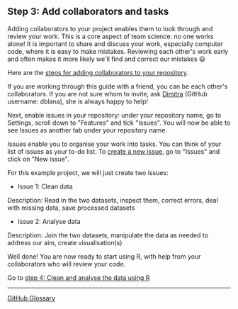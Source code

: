 ## Step 3: Add collaborators and tasks

Adding collaborators to your project enables them to look through and review your work. This is a core aspect of team science: no one works alone! It is important to share and discuss your work, especially computer code, where it is easy to make mistakes. Reviewing each other's work early and often makes it more likely we'll find and correct our mistakes :smiley:

Here are the [steps for adding collaborators to your repository](https://docs.github.com/en/account-and-profile/setting-up-and-managing-your-github-user-account/managing-access-to-your-personal-repositories/inviting-collaborators-to-a-personal-repository).

If you are working through this guide with a friend, you can be each other's collaborators. If you are not sure whom to invite, ask [Dimitra](https://github.com/dblana) (GitHub username: dblana), she is always happy to help!

Next, enable issues in your repository: under your repository name, go to Settings, scroll down to "Features" and tick "Issues". You will now be able to see Issues as another tab under your repository name.

Issues enable you to organise your work into tasks. You can think of your list of issues as your to-do list. To [create a new issue](https://docs.github.com/en/issues/tracking-your-work-with-issues/creating-an-issue), go to "Issues" and click on "New issue".

For this example project, we will just create two issues:

- Issue 1: Clean data

Description: Read in the two datasets, inspect them, correct errors, deal with missing data, save processed datasets

- Issue 2: Analyse data

Description: Join the two datasets, manipulate the data as needed to address our aim, create visualisation(s)

Well done! You are now ready to start using R, with help from your collaborators who will review your code.

Go to [step 4: Clean and analyse the data using R](https://github.com/AbdnCHDS/open-research-how-to/blob/main/04-data-cleaning-analysis.md)

---
[GitHub Glossary](https://github.com/AbdnCHDS/open-research-how-to/blob/main/github-glossary.md)

